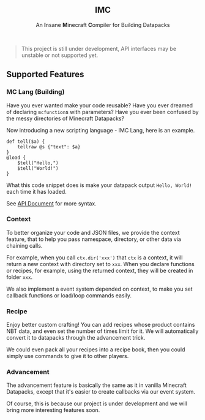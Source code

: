 <h2 align="center">IMC</h2>
<p align="center">An <strong>I</strong>nsane <strong>M</strong>inecraft <strong>C</strong>ompiler for Building Datapacks</p>
<br>

> This project is still under development, API interfaces may be unstable or not supported yet.



## Supported Features


### MC Lang (Building)

Have you ever wanted make your code reusable? Have you ever dreamed of declaring `mcfunction`s with parameters? Have you ever been confused by the messy directories of Minecraft Datapacks?

Now introducing a new scripting language - IMC Lang, here is an example.

```plain
def tell($a) {
	tellraw @s {"text": $a}
}
@load {
	$tell("Hello,")
	$tell("World!")
}
```

What this code snippet does is make your datapack output `Hello, World!` each time it has loaded.

See [API Document](#) for more syntax.


### Context

To better organize your code and JSON files, we provide the context feature, that to help you pass namespace, directory, or other data via chaining calls.

For example, when you call `ctx.dir('xxx')` that `ctx` is a context, it will return a new context with directory set to `xxx`. When you declare functions or recipes, for example, using the returned context, they will be created in folder `xxx`.

We also implement a event system depended on context, to make you set callback functions or load/loop commands easily.


### Recipe

Enjoy better custom crafting! You can add recipes whose product contains NBT data, and even set the number of times limit for it. We will automatically convert it to datapacks through the advancement trick.

We could even pack all your recipes into a recipe book, then you could simply use commands to give it to other players.


### Advancement

The advancement feature is basically the same as it in vanilla Minecraft Datapacks, except that it's easier to create callbacks via our event system.

Of course, this is because our project is under development and we will bring more interesting features soon.
